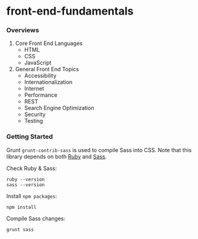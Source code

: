 # front-end-fundamentals

### Overviews
1. Core Front End Languages
    * HTML
    * CSS
    * JavaScript
2. General Front End Topics
    * Accessibility
    * Internationalization
    * Internet
    * Performance
    * REST
    * Search Engine Optimization
    * Security
    * Testing

### Getting Started

Grunt `grunt-contrib-sass` is used to compile Sass into CSS. Note that this library depends on both [Ruby](http://www.ruby-lang.org/en/downloads/) and [Sass](http://sass-lang.com/install).

Check Ruby & Sass:
```
ruby --version
sass --version
```

Install `npm packages`:
```
npm install
```

Compile Sass changes:
```
grunt sass
```

